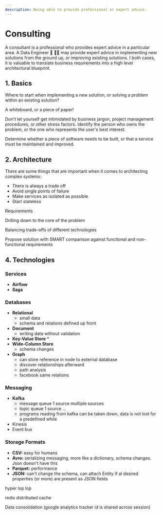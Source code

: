 ```yaml
---
description: Being able to provide professional or expert advice.
---
```


# Consulting

A consultant is a professional who provides expert advice in a particular area. A Data Engineer 🔢 👨‍🔧 may provide expert advice in implementing new solutions from the ground up, or improving existing solutions. I both cases, it is valuable to translate business requirements into a high level architectural blueprint.

## 1. Basics

Where to start when implementing a new solution, or solving a problem within an existing solution?

A whiteboard, or a piece of paper!

Don't let yourself get intimidated by business jargon, project management procedures, or other stress factors. Identify the person who owns the problem, or the one who represents the user's best interest.

Determine whether a piece of software needs to be built, or that a service must be maintained and improved.

## 2. Architecture

There are some things that are important when it comes to architecting complex systems:

* There is always a trade off
* Avoid single points of failure
* Make services as isolated as possible
* Start stateless

Requirements

Drilling down to the core of the problem

Balancing trade-offs of different technologies

Propose solution with SMART comparison against functional and non-functional requirements 

## 4. Technologies

### Services

* **Airflow**
* **Saga**

### Databases

* **Relational**
  * small data
  * schema and relations defined up front
* **Document**
  * writing data without validation
* **Key-Value Store**
  * 
* **Wide-Column Store**
  * schema changes
* **Graph**
  * can store reference in node to external database
  * discover relationships afterward
  * path analysis
  * facebook same relations

### Messaging

* **Kafka**
  * message queue 1 source multiple sources
  * topic queue 1 source ...
  * programs reading from kafka can be taken down, data is not lost for a predefined while
* Kinesis
* Event bus

### Storage Formats

* **CSV:** easy for humans
* **Avro:** serializing messaging, more like a dictionary, schema changes. Json doesn't have this
* **Parquet:** performance
* **JSON:** can't change the schema, can attach Entity if al desired properties \(or more\) are present as JSON fields

hyper lop lop

redis distributed cache

Data consolidation \(google analytics tracker id is shared across session\)

